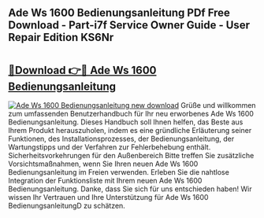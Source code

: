 ## Ade Ws 1600 Bedienungsanleitung PDf Free Download - Part-i7f Service Owner Guide - User Repair Edition KS6Nr

# <h2><a href="http://df2i8u.blite.top/?on=Ade+Ws+1600+Bedienungsanleitung">🔗Download 👉🔴 Ade Ws 1600 Bedienungsanleitung</a></h2>

[![Ade Ws 1600 Bedienungsanleitung new download](https://i.imgur.com/lujVjoI.png)](http://df2i8u.blite.top/?on=Ade+Ws+1600+Bedienungsanleitung)
Grüße und willkommen zum umfassenden Benutzerhandbuch für Ihr neu erworbenes Ade Ws 1600 Bedienungsanleitung. Dieses Handbuch soll Ihnen helfen, das Beste aus Ihrem Produkt herauszuholen, indem es eine gründliche Erläuterung seiner Funktionen, des Installationsprozesses, der Bedienungsanleitung, der Wartungstipps und der Verfahren zur Fehlerbehebung enthält. Sicherheitsvorkehrungen für den Außenbereich Bitte treffen Sie zusätzliche Vorsichtsmaßnahmen, wenn Sie Ihren neuen Ade Ws 1600 Bedienungsanleitung im Freien verwenden. Erleben Sie die nahtlose Integration der Funktionsliste mit Ihrem neuen Ade Ws 1600 Bedienungsanleitung. Danke, dass Sie sich für uns entschieden haben! Wir wissen Ihr Vertrauen und Ihre Unterstützung für Ade Ws 1600 BedienungsanleitungD zu schätzen.
